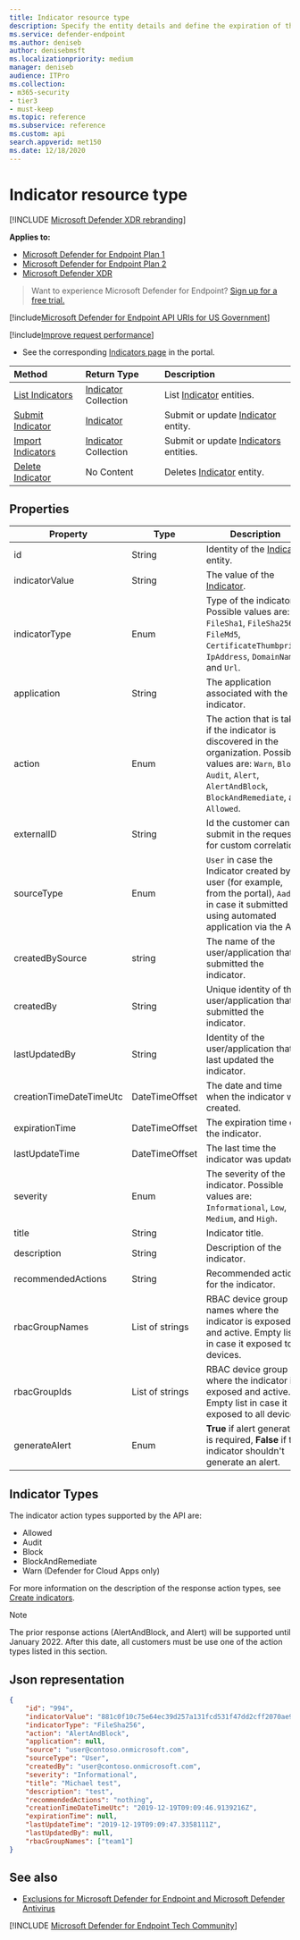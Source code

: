 ```yaml
---
title: Indicator resource type
description: Specify the entity details and define the expiration of the indicator using Microsoft Defender for Endpoint.
ms.service: defender-endpoint
ms.author: deniseb
author: denisebmsft
ms.localizationpriority: medium
manager: deniseb
audience: ITPro
ms.collection: 
- m365-security
- tier3
- must-keep
ms.topic: reference
ms.subservice: reference
ms.custom: api
search.appverid: met150
ms.date: 12/18/2020
---
```


# Indicator resource type

[!INCLUDE [Microsoft Defender XDR rebranding](../../includes/microsoft-defender.md)]

**Applies to:**

- [Microsoft Defender for Endpoint Plan 1](../microsoft-defender-endpoint.md)
- [Microsoft Defender for Endpoint Plan 2](../microsoft-defender-endpoint.md)
- [Microsoft Defender XDR](/defender-xdr)

> Want to experience Microsoft Defender for Endpoint? [Sign up for a free trial.](https://signup.microsoft.com/create-account/signup?products=7f379fee-c4f9-4278-b0a1-e4c8c2fcdf7e&ru=https://aka.ms/MDEp2OpenTrial?ocid=docs-wdatp-exposedapis-abovefoldlink)

[!include[Microsoft Defender for Endpoint API URIs for US Government](../../includes/microsoft-defender-api-usgov.md)]

[!include[Improve request performance](../../includes/improve-request-performance.md)]

- See the corresponding [Indicators page](https://securitycenter.windows.com/preferences2/custom_ti_indicators/files) in the portal.

Method|Return Type|Description
:---|:---|:---
[List Indicators](get-ti-indicators-collection.md)|[Indicator](ti-indicator.md) Collection|List [Indicator](ti-indicator.md) entities.
[Submit Indicator](post-ti-indicator.md)|[Indicator](ti-indicator.md)|Submit or update [Indicator](ti-indicator.md) entity.
[Import Indicators](import-ti-indicators.md)|[Indicator](ti-indicator.md) Collection|Submit or update [Indicators](ti-indicator.md) entities.
[Delete Indicator](delete-ti-indicator-by-id.md)|No Content|Deletes [Indicator](ti-indicator.md) entity.

## Properties

|Property|Type|Description |
|---|---|--|
|id|String|Identity of the [Indicator](ti-indicator.md) entity.|
|indicatorValue|String|The value of the [Indicator](ti-indicator.md).|
|indicatorType|Enum|Type of the indicator. Possible values are: `FileSha1`, `FileSha256`, `FileMd5`, `CertificateThumbprint`, `IpAddress`, `DomainName`, and `Url`.|
|application|String|The application associated with the indicator.|
|action|Enum|The action that is taken if the indicator is discovered in the organization. Possible values are: `Warn`, `Block`, `Audit`, `Alert`, `AlertAndBlock`, `BlockAndRemediate`, and `Allowed`.|
|externalID|String|Id the customer can submit in the request for custom correlation.|
|sourceType|Enum|`User` in case the Indicator created by a user (for example, from the portal), `AadApp` in case it submitted using automated application via the API.|
|createdBySource|string|The name of the user/application that submitted the indicator.|
|createdBy|String|Unique identity of the user/application that submitted the indicator.|
|lastUpdatedBy|String|Identity of the user/application that last updated the indicator.|
|creationTimeDateTimeUtc|DateTimeOffset|The date and time when the indicator was created.|
|expirationTime|DateTimeOffset|The expiration time of the indicator.|
|lastUpdateTime|DateTimeOffset|The last time the indicator was updated.|
|severity|Enum|The severity of the indicator. Possible values are: `Informational`, `Low`, `Medium`, and `High`.|
|title|String|Indicator title.|
|description|String|Description of the indicator.|
|recommendedActions|String|Recommended actions for the indicator.|
|rbacGroupNames|List of strings|RBAC device group names where the indicator is exposed and active. Empty list in case it exposed to all devices.|
|rbacGroupIds|List of strings|RBAC device group IDs where the indicator is exposed and active. Empty list in case it exposed to all devices.|
|generateAlert|Enum|**True** if alert generation is required, **False** if this indicator shouldn't generate an alert.|

## Indicator Types

The indicator action types supported by the API are:

- Allowed
- Audit
- Block
- BlockAndRemediate
- Warn (Defender for Cloud Apps only)

For more information on the description of the response action types, see [Create indicators](../manage-indicators.md).

> [!NOTE]
>
> The prior response actions (AlertAndBlock, and Alert) will be supported until January 2022. After this date, all customers must be use one of the action types listed in this section.

## Json representation

```json
{
    "id": "994",
    "indicatorValue": "881c0f10c75e64ec39d257a131fcd531f47dd2cff2070ae94baa347d375126fd",
    "indicatorType": "FileSha256",
    "action": "AlertAndBlock",
    "application": null,
    "source": "user@contoso.onmicrosoft.com",
    "sourceType": "User",
    "createdBy": "user@contoso.onmicrosoft.com",
    "severity": "Informational",
    "title": "Michael test",
    "description": "test",
    "recommendedActions": "nothing",
    "creationTimeDateTimeUtc": "2019-12-19T09:09:46.9139216Z",
    "expirationTime": null,
    "lastUpdateTime": "2019-12-19T09:09:47.3358111Z",
    "lastUpdatedBy": null,
    "rbacGroupNames": ["team1"]
}
```

## See also

- [Exclusions for Microsoft Defender for Endpoint and Microsoft Defender Antivirus](../defender-endpoint-antivirus-exclusions.md)

[!INCLUDE [Microsoft Defender for Endpoint Tech Community](../../includes/defender-mde-techcommunity.md)]
